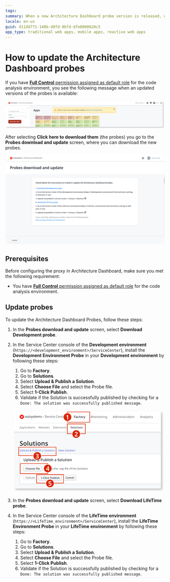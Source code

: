 ```yaml
---
tags: 
summary: When a new Architecture Dashboard probe version is released, users with Full Control of the code analysis environment can update it autonomously. Learn how to update the probes in this topic.
locale: en-us
guid: d11dd771-148b-49fd-8bfd-dfe0800620c5
app_type: traditional web apps, mobile apps, reactive web apps
---
```



# How to update the Architecture Dashboard probes

If you have [**Full Control** permission assigned as default role](how-works.md#maint-op-permissions) for the code analysis environment, you see the following message when an updated versions of the probes is available:

![](images/probes-update-message-ad.png)

After selecting **Click here to download them** (the probes) you go to the **Probes download and update** screen, where you can download the new probes.

![](images/probes-procedure.png)

## Prerequisites

Before configuring the proxy in Architecture Dashboard, make sure you met the following requirement:

* You have [**Full Control** permission assigned as default role](how-works.md#maint-op-permissions) for the code analysis environment.

## Update probes

To update the Architecture Dashboard Probes, follow these steps:

1. In the **Probes download and update** screen, select **Download Development probe**.

1. In the Service Center console of the **Development environment** (`https://<development_environment>/ServiceCenter`), install the **Development Environment Probe** in your **Development environment** by following these steps:

    1. Go to **Factory**.
    1. Go to **Solutions**.
    1. Select **Upload & Publish a Solution**.
    1. Select **Choose File** and select the Probe file.
    1. Select **1-Click Publish**.
    1. Validate if the Solution is successfully published by checking for a `Done: The solution was successfully published message`.

    ![](images/setup-install-probes-sc.png)

1. In the **Probes download and update** screen, select **Download LifeTime probe**.

1. In the Service Center console of the **LifeTime environment** (`https://<LifeTime_environment>/ServiceCenter`), install the **LifeTime Environment Probe** in your **LifeTime environment** by following these steps:

    1. Go to **Factory**.
    1. Go to **Solutions**.
    1. Select **Upload & Publish a Solution**.
    1. Select **Choose File** and select the Probe file.
    1. Select **1-Click Publish**.
    1. Validate if the Solution is successfully published by checking for a `Done: The solution was successfully published message`.
